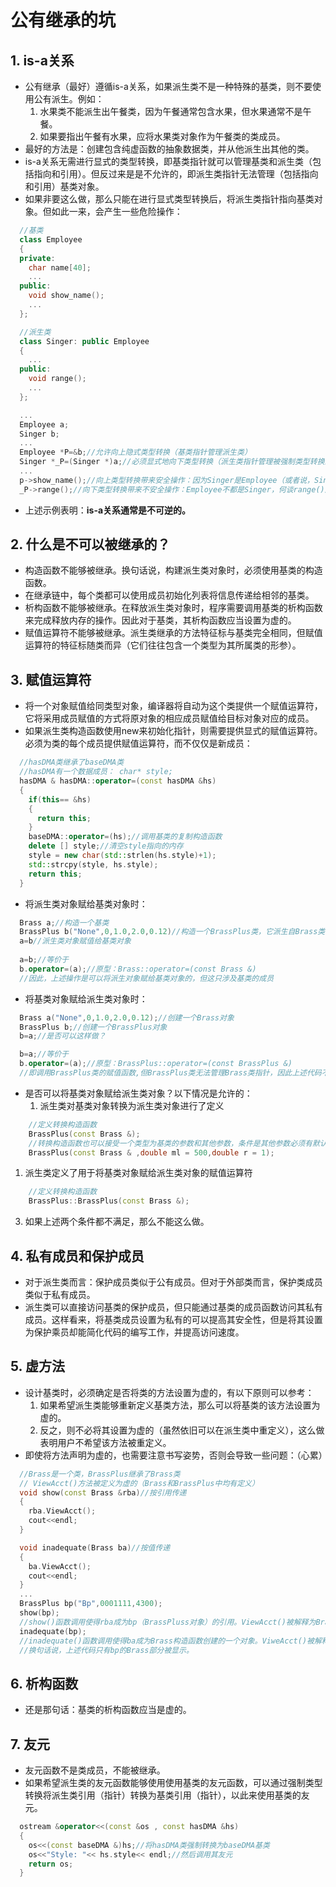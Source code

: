# 公有继承的坑

## 1. is-a关系

- 公有继承（最好）遵循is-a关系，如果派生类不是一种特殊的基类，则不要使用公有派生。例如：
  1. 水果类不能派生出午餐类，因为午餐通常包含水果，但水果通常不是午餐。
  2. 如果要指出午餐有水果，应将水果类对象作为午餐类的类成员。
- 最好的方法是：创建包含纯虚函数的抽象数据类，并从他派生出其他的类。
- is-a关系无需进行显式的类型转换，即基类指针就可以管理基类和派生类（包括指向和引用）。但反过来是是不允许的，即派生类指针无法管理（包括指向和引用）基类对象。
- 如果非要这么做，那么只能在进行显式类型转换后，将派生类指针指向基类对象。但如此一来，会产生一些危险操作：
  
```C++
  //基类
  class Employee
  {
  private:
    char name[40];
    ...
  public:
    void show_name();
    ...
  };

  //派生类
  class Singer: public Employee
  {
    ...
  public:
    void range();
    ...
  };

  ...
  Employee a;
  Singer b;
  ...
  Employee *P=&b;//允许向上隐式类型转换（基类指针管理派生类）
  Singer *_P=(Singer *)a;//必须显式地向下类型转换（派生类指针管理被强制类型转换的基类对象）
  ...
  p->show_name();//向上类型转换带来安全操作：因为Singer是Employee（或者说，Singer具有Employee的一般属性）
  _P->range();//向下类型转换带来不安全操作：Employee不都是Singer，何谈range()属性一说？

```

- 上述示例表明：**is-a关系通常是不可逆的。**

## 2. 什么是不可以被继承的？

- 构造函数不能够被继承。换句话说，构建派生类对象时，必须使用基类的构造函数。
- 在继承链中，每个类都可以使用成员初始化列表将信息传递给相邻的基类。
- 析构函数不能够被继承。在释放派生类对象时，程序需要调用基类的析构函数来完成释放内存的操作。因此对于基类，其析构函数应当设置为虚的。
- 赋值运算符不能够被继承。派生类继承的方法特征标与基类完全相同，但赋值运算符的特征标随类而异（它们往往包含一个类型为其所属类的形参）。

## 3. 赋值运算符

- 将一个对象赋值给同类型对象，编译器将自动为这个类提供一个赋值运算符，它将采用成员赋值的方式将原对象的相应成员赋值给目标对象对应的成员。
- 如果派生类构造函数使用new来初始化指针，则需要提供显式的赋值运算符。必须为类的每个成员提供赋值运算符，而不仅仅是新成员：

```C++
  //hasDMA类继承了baseDMA类
  //hasDMA有一个数据成员： char* style;
  hasDMA & hasDMA::operator=(const hasDMA &hs)
  {
    if(this== &hs)
    {
      return this;
    }
    baseDMA::operator=(hs);//调用基类的复制构造函数
    delete [] style;//清空style指向的内存
    style = new char(std::strlen(hs.style)+1);
    std::strcpy(style, hs.style);
    return this;
  }
```

- 将派生类对象赋给基类对象时：

```C++
  Brass a;//构造一个基类
  BrassPlus b("None",0,1.0,2.0,0.12)//构造一个BrassPlus类，它派生自Brass类
  a=b//派生类对象赋值给基类对象
  
  a=b;//等价于
  b.operator=(a);//原型：Brass::operator=(const Brass &)
  //因此，上述操作是可以将派生对象赋给基类对象的，但这只涉及基类的成员
```

- 将基类对象赋给派生类对象时：
  
```C++
  Brass a("None",0,1.0,2.0,0.12);//创建一个Brass对象
  BrassPlus b;//创建一个BrassPlus对象
  b=a;//是否可以这样做？

  b=a;//等价于
  b.operator=(a);//原型：BrassPlus::operator=(const BrassPlus &)
  //即调用BrassPlus类的赋值函数,但BrassPlus类无法管理Brass类指针，因此上述代码不能运行。
```

- 是否可以将基类对象赋给派生类对象？以下情况是允许的：
  1. 派生类对基类对象转换为派生类对象进行了定义
  
```C++
    //定义转换构造函数
    BrassPlus(const Brass &);
    //转换构造函数也可以接受一个类型为基类的参数和其他参数，条件是其他参数必须有默认值：
    BrassPlus(const Brass & ,double ml = 500,double r = 1);
```

  1. 派生类定义了用于将基类对象赋给派生类对象的赋值运算符

```C++
    //定义转换构造函数
    BrassPlus::BrassPlus(const Brass &);
```

  3. 如果上述两个条件都不满足，那么不能这么做。

## 4. 私有成员和保护成员

- 对于派生类而言：保护成员类似于公有成员。但对于外部类而言，保护类成员类似于私有成员。
- 派生类可以直接访问基类的保护成员，但只能通过基类的成员函数访问其私有成员。这样看来，将基类成员设置为私有的可以提高其安全性，但是将其设置为保护乘员却能简化代码的编写工作，并提高访问速度。

## 5. 虚方法

- 设计基类时，必须确定是否将类的方法设置为虚的，有以下原则可以参考：
  1. 如果希望派生类能够重新定义基类方法，那么可以将基类的该方法设置为虚的。
  2. 反之，则不必将其设置为虚的（虽然依旧可以在派生类中重定义），这么做表明用户不希望该方法被重定义。
- 即使将方法声明为虚的，也需要注意书写姿势，否则会导致一些问题：（心累）

```C++
  //Brass是一个类，BrassPlus继承了Brass类
  // ViewAcct()方法被定义为虚的（Brass和BrassPlus中均有定义）
  void show(const Brass &rba)//按引用传递
  {
    rba.ViewAcct();
    cout<<endl;
  }

  void inadequate(Brass ba)//按值传递
  {
    ba.ViewAcct();
    cout<<endl;
  }
  ...
  BrassPlus bp("Bp",0001111,4300);
  show(bp);
  //show()函数调用使得rba成为bp（BrassPluss对象）的引用。ViewAcct()被解释为BrassPlus版本。
  inadequate(bp);
  //inadequate()函数调用使得ba成为Brass构造函数创建的一个对象。ViweAcct()被解释为Brass版本。
  //换句话说，上述代码只有bp的Brass部分被显示。

```

## 6. 析构函数

- 还是那句话：基类的析构函数应当是虚的。
  
## 7. 友元

- 友元函数不是类成员，不能被继承。
- 如果希望派生类的友元函数能够使用使用基类的友元函数，可以通过强制类型转换将派生类引用（指针）转换为基类引用（指针），以此来使用基类的友元。
  
```C++
  ostream &operator<<(const &os , const hasDMA &hs)
  {
    os<<(const baseDMA &)hs;//将hasDMA类强制转换为baseDMA基类
    os<<"Style: "<< hs.style<< endl;//然后调用其友元
    return os;
  } 

```
